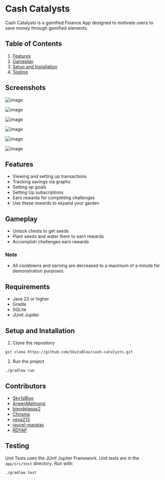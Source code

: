 # Cash Catalysts
Cash Catalysts is a gamified Finance App designed to motivate users to save money through gamified elements.
## Table of Contents
1. [Features](##Features)
2. [Gameplay](##Gameplay)
3. [Setup and Installation](##Setup-and-Installation)
4. [Testing](##Testing)
## Screenshots
![image](https://github.com/user-attachments/assets/aadd679e-3c0d-4e4f-9c97-a53f29d138a1)

![image](https://github.com/user-attachments/assets/336a0c6c-1dcd-4481-8fd7-d61172936802)

![image](https://github.com/user-attachments/assets/bbe4a32c-0cb5-48fe-aec5-56d6c06ba2bf)

![image](https://github.com/user-attachments/assets/326a8d8b-44b7-449b-aa95-009d3961e65a)

![image](https://github.com/user-attachments/assets/29c33476-63c4-47be-9969-c0ffe05f8f6f)

![image](https://github.com/user-attachments/assets/fabecba2-f639-4a6c-8356-bd980be690c3)


## Features
- Viewing and setting up transactions
- Tracking savings via graphs
- Setting up goals
- Setting Up subscriptions
- Earn rewards for completing challenges
- Use these rewards to expand your garden

## Gameplay
- Unlock chests to get seeds
- Plant seeds and water them to earn rewards
- Accomplish challenges earn rewards

### Note
- All cooldowns and earning are decreased to a maximum of a minute for demonstration purposes.
  
## Requirements
- Java 23 or higher
- Gradle
- SQLite
- JUnit Jupiter

## Setup and Installation
1. Clone the repository
```
git clone https://github.com/Sky1sBloo/cash-catalysts.git
```
2. Run the project
```
./gradlew run
```

## Contributors
 - [Sky1sBloo](https://github.com/Sky1sBloo)
 - [ArwenMatinong](https://github.com/ArwenMatinong)
 - [biendelapax2](https://github.com/biendelapaz02)
 - [Chrisma](https://github.com/chrismacharis)
 - [neya213](https://github.com/neya213)
 - [raycel-maratas](https://github.com/raycel-maratas)
 - [RDYAP](https://github.com/RDYAP)

## Testing
Unit Tests uses the JUnit Jupiter Framework. Unit tests are in the `app/src/test` directory. Run with:
```
./gradlew test
```
